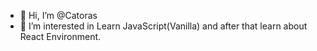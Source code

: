 - 👋 Hi, I’m @Catoras
- 👀 I’m interested in Learn JavaScript(Vanilla) and after that learn about React Environment.

<!---
Catoras/Catoras is a ✨ special ✨ repository because its `README.md` (this file) appears on your GitHub profile.
You can click the Preview link to take a look at your changes.
--->
